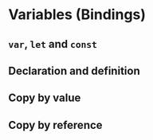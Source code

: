 Variables (Bindings)
====================

`var`, `let` and `const`
------------------------

Declaration and definition
--------------------------

Copy by value
-------------

Copy by reference
-----------------

